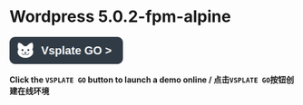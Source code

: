 # Wordpress 5.0.2-fpm-alpine

<a href="https://www.vsplate.com/?docker-compose=https://github.com/vsplate/dcenvs/wordpress/5.0.2-fpm-alpine"><img alt="VSPLATE GO" src="https://raw.githubusercontent.com/vsplate/images/master/vsgo_btn.png" width="200px"></a>

**Click the `VSPLATE GO` button to launch a demo online / 点击`VSPLATE GO`按钮创建在线环境**